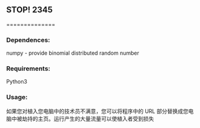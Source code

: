 ## STOP! 2345
==============

### Dependences:
numpy - provide binomial distributed random number

### Requirements:
Python3

### Usage:
如果您对植入您电脑中的技术员不满意，您可以将程序中的 URL 部分替换成您电脑中被劫持的主页。运行产生的大量流量可以使植入者受到损失

